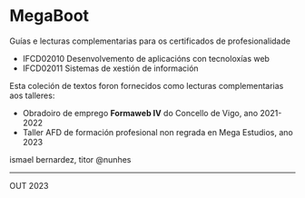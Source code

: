 # MegaBoot

Guías e lecturas complementarias para os certificados de profesionalidade 
- IFCD02010 Desenvolvemento de aplicacións con tecnoloxías web
- IFCD02011 Sistemas de xestión de información

Esta coleción de textos foron fornecidos como lecturas complementarias aos talleres:
- Obradoiro de emprego **Formaweb IV** do Concello de Vigo, ano 2021-2022
- Taller AFD de formación profesional non regrada en Mega Estudios, ano 2023

ismael bernardez, titor
@nunhes

___

OUT 2023
